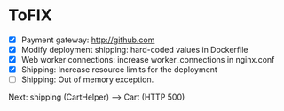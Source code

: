 # ToFIX

- [X] Payment gateway: http://github.com
- [X] Modify deployment shipping: hard-coded values in Dockerfile
- [X] Web worker connections: increase worker_connections in nginx.conf
- [X] Shipping: Increase resource limits for the deployment
- [ ] Shipping: Out of memory exception.

Next: shipping (CartHelper) --> Cart (HTTP 500)
